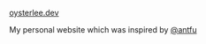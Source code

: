 [oysterlee.dev](https://oysterlee.dev)

My personal website which was inspired by [@antfu](https://github.com/antfu/antfu.me)
